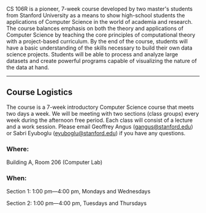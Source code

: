CS 106R is a pioneer, 7-week course developed by two master's students from Stanford University as a means to show high-school students the applications of Computer Science in the world of academia and research. The course balances emphasis on both the theory and applications of Computer Science by teaching the core principles of computational theory with a project-based curriculum. 
By the end of the course, students will have a basic understanding of the skills necessary to build their own data science projects. Students will be able to process and analyze large datasets and create powerful programs capable of visualizing the nature of the data at hand.

---

## Course Logistics
The course is a 7-week introductory Computer Science course that meets two days a week. We will be meeting with two sections (class groups) every week during the afternoon free period. Each class will consist of a lecture and a work session. Please email Geoffrey Angus (gangus@stanford.edu) or Sabri Eyuboglu (eyuboglu@stanford.edu) if you have any questions.
### Where:
Building A, Room 206 (Computer Lab)
### When:
Section 1: 1:00 pm—4:00 pm, Mondays and Wednesdays

Section 2: 1:00 pm—4:00 pm, Tuesdays and Thursdays
